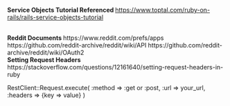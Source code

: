 <strong> Service Objects Tutorial Referenced </strong>
https://www.toptal.com/ruby-on-rails/rails-service-objects-tutorial

<br>
<strong> Reddit Documents </strong>
https://www.reddit.com/prefs/apps
https://github.com/reddit-archive/reddit/wiki/API
https://github.com/reddit-archive/reddit/wiki/OAuth2


<br>
<strong> Setting Request Headers </strong>
https://stackoverflow.com/questions/12161640/setting-request-headers-in-ruby

RestClient::Request.execute(
   :method => :get or :post,
   :url => your_url,
   :headers => {key => value}
)
<br>
